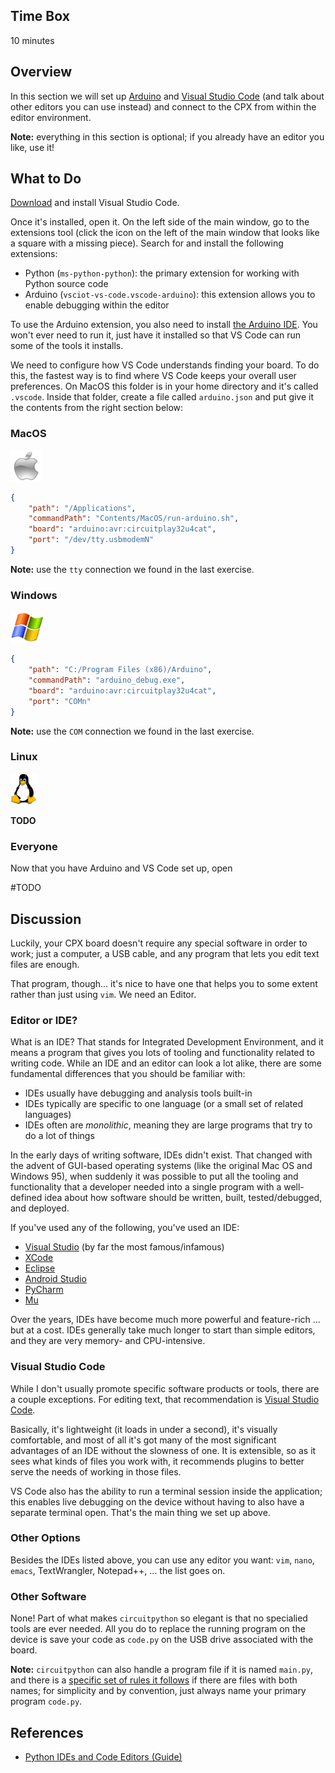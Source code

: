 <!-- begin auto-generated title section -->
<!-- end auto-generated section -->


## Time Box

10 minutes


## Overview

In this section we will set up [Arduino](https://www.arduino.cc/en/Main/Software) and [Visual Studio Code](https://code.visualstudio.com/) (and talk about other editors you can use instead) and connect to the CPX from within the editor environment.

**Note:** everything in this section is optional; if you already have an editor you like, use it!


## What to Do

[Download](https://code.visualstudio.com/download) and install Visual Studio Code.

Once it's installed, open it. On the left side of the main window, go to the extensions tool (click the icon on the left of the main window that looks like a square with a missing piece). Search for and install the following extensions:

* Python (`ms-python-python`): the primary extension for working with Python source code
* Arduino (`vsciot-vs-code.vscode-arduino`): this extension allows you to enable debugging within the editor

To use the Arduino extension, you also need to install [the Arduino IDE](https://www.arduino.cc/en/Main/Software). You won't ever need to run it, just have it installed so that VS Code can run some of the tools it installs.

We need to configure how VS Code understands finding your board. To do this, the fastest way is to find where VS Code keeps your overall user preferences. On MacOS this folder is in your home directory and it's called `.vscode`. Inside that folder, create a file called `arduino.json` and put give it the contents from the right section below:


### MacOS

<img src="./images/icon-mac.png" height="50" alt="macos logo">

```json
{
    "path": "/Applications",
    "commandPath": "Contents/MacOS/run-arduino.sh",
    "board": "arduino:avr:circuitplay32u4cat",
    "port": "/dev/tty.usbmodemN"
}
```

**Note:** use the `tty` connection we found in the last exercise.


### Windows

<img src="./images/icon-windows.jpg" height ="50" alt="windows logo">

```json
{
    "path": "C:/Program Files (x86)/Arduino",
    "commandPath": "arduino_debug.exe",
    "board": "arduino:avr:circuitplay32u4cat",
    "port": "COMn"
}
```
**Note:** use the `COM` connection we found in the last exercise.


### Linux

<img src="./images/icon-linux.jpg" height ="50" alt="linux logo">

**TODO**

### Everyone

Now that you have Arduino and VS Code set up, open 

#TODO


## Discussion

Luckily, your CPX board doesn't require any special software in order to work; just a computer, a USB cable, and any program that lets you edit text files are enough.

That program, though... it's nice to have one that helps you to some extent rather than just using `vim`. We need an Editor.


### Editor or IDE?

What is an IDE? That stands for Integrated Development Environment, and it means a program that gives you lots of tooling and functionality related to writing code. While an IDE and an editor can look a lot alike, there are some fundamental differences that you should be familiar with:

* IDEs usually have debugging and analysis tools built-in
* IDEs typically are specific to one language (or a small set of related languages)
* IDEs often are *monolithic*, meaning they are large programs that try to do a lot of things

In the early days of writing software, IDEs didn't exist. That changed with the advent of GUI-based operating systems (like the original Mac OS and Windows 95), when suddenly it was possible to put all the tooling and functionality that a developer needed into a single program with a well-defined idea about how software should be written, built, tested/debugged, and deployed.

If you've used any of the following, you've used an IDE:

* [Visual Studio](https://visualstudio.microsoft.com/) (by far the most famous/infamous)
* [XCode](https://developer.apple.com/xcode/)
* [Eclipse](https://www.eclipse.org/)
* [Android Studio](https://developer.android.com/studio)
* [PyCharm](https://www.jetbrains.com/pycharm/)
* [Mu](https://codewith.mu/)

Over the years, IDEs have become much more powerful and feature-rich ... but at a cost. IDEs generally take much longer to start than simple editors, and they are very memory- and CPU-intensive.


### Visual Studio Code

While I don't usually promote specific software products or tools, there are a couple exceptions. For editing text, that recommendation is [Visual Studio Code](https://code.visualstudio.com/).

Basically, it's lightweight (it loads in under a second), it's visually comfortable, and most of all it's got many of the most significant advantages of an IDE without the slowness of one. It is extensible, so as it sees what kinds of files you work with, it recommends plugins to better serve the needs of working in those files.

VS Code also has the ability to run a terminal session inside the application; this enables live debugging on the device without having to also have a separate terminal open. That's the main thing we set up above.


### Other Options

Besides the IDEs listed above, you can use any editor you want: `vim`, `nano`, `emacs`, TextWrangler, Notepad++, ... the list goes on.


### Other Software

None! Part of what makes `circuitpython` so elegant is that no specialied tools are ever needed. All you do to replace the running program on the device is save your code as `code.py` on the USB drive associated with the board.

**Note:** `circuitpython` can also handle a program file if it is named `main.py`, and there is a [specific set of rules it follows](https://learn.adafruit.com/welcome-to-circuitpython/creating-and-editing-code#naming-your-program-file-7-32) if there are files with both names; for simplicity and by convention, just always name your primary program `code.py`.



## References

* [Python IDEs and Code Editors (Guide)](https://realpython.com/python-ides-code-editors-guide/)


<!-- begin auto-generated nav-links section -->
<!-- end auto-generated section -->
